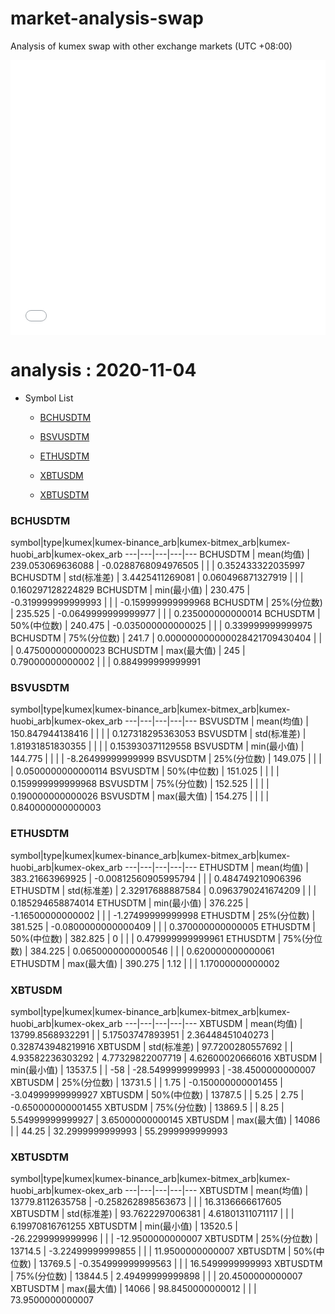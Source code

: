 # market-analysis-swap
Analysis of kumex swap with other exchange markets (UTC +08:00)

<iframe width="100%" height="440" src="./data.html" frameborder="no" border="0" scrolling="no"></iframe>

# analysis : 2020-11-04
* Symbol List

  * [BCHUSDTM](#bchusdtm)

  * [BSVUSDTM](#bsvusdtm)

  * [ETHUSDTM](#ethusdtm)

  * [XBTUSDM](#xbtusdm)

  * [XBTUSDTM](#xbtusdtm)


### BCHUSDTM

symbol|type|kumex|kumex-binance_arb|kumex-bitmex_arb|kumex-huobi_arb|kumex-okex_arb
---|---|---|---|---
BCHUSDTM | mean(均值) | 239.053069636088 | -0.0288768094976505 |  |  | 0.352433322035997
BCHUSDTM | std(标准差) | 3.4425411269081 | 0.060496871327919 |  |  | 0.160297128224829
BCHUSDTM | min(最小值) | 230.475 | -0.319999999999993 |  |  | -0.159999999999968
BCHUSDTM | 25%(分位数) | 235.525 | -0.0649999999999977 |  |  | 0.235000000000014
BCHUSDTM | 50%(中位数) | 240.475 | -0.035000000000025 |  |  | 0.339999999999975
BCHUSDTM | 75%(分位数) | 241.7 | 0.000000000000028421709430404 |  |  | 0.475000000000023
BCHUSDTM | max(最大值) | 245 | 0.79000000000002 |  |  | 0.884999999999991


### BSVUSDTM

symbol|type|kumex|kumex-binance_arb|kumex-bitmex_arb|kumex-huobi_arb|kumex-okex_arb
---|---|---|---|---
BSVUSDTM | mean(均值) | 150.847944138416 |  |  |  | 0.127318295363053
BSVUSDTM | std(标准差) | 1.81931851830355 |  |  |  | 0.153930371129558
BSVUSDTM | min(最小值) | 144.775 |  |  |  | -8.26499999999999
BSVUSDTM | 25%(分位数) | 149.075 |  |  |  | 0.0500000000000114
BSVUSDTM | 50%(中位数) | 151.025 |  |  |  | 0.159999999999968
BSVUSDTM | 75%(分位数) | 152.525 |  |  |  | 0.190000000000026
BSVUSDTM | max(最大值) | 154.275 |  |  |  | 0.840000000000003


### ETHUSDTM

symbol|type|kumex|kumex-binance_arb|kumex-bitmex_arb|kumex-huobi_arb|kumex-okex_arb
---|---|---|---|---
ETHUSDTM | mean(均值) | 383.21663969925 | -0.00812560905995794 |  |  | 0.484749210906396
ETHUSDTM | std(标准差) | 2.32917688887584 | 0.0963790241674209 |  |  | 0.185294658874014
ETHUSDTM | min(最小值) | 376.225 | -1.16500000000002 |  |  | -1.27499999999998
ETHUSDTM | 25%(分位数) | 381.525 | -0.0800000000000409 |  |  | 0.370000000000005
ETHUSDTM | 50%(中位数) | 382.825 | 0 |  |  | 0.479999999999961
ETHUSDTM | 75%(分位数) | 384.225 | 0.0650000000000546 |  |  | 0.620000000000061
ETHUSDTM | max(最大值) | 390.275 | 1.12 |  |  | 1.17000000000002


### XBTUSDM

symbol|type|kumex|kumex-binance_arb|kumex-bitmex_arb|kumex-huobi_arb|kumex-okex_arb
---|---|---|---|---
XBTUSDM | mean(均值) | 13799.8568932291 |  | 5.17503747893951 | 2.36448451040273 | 0.328743948219916
XBTUSDM | std(标准差) | 97.7200280557692 |  | 4.93582236303292 | 4.77329822007719 | 4.62600020666016
XBTUSDM | min(最小值) | 13537.5 |  | -58 | -28.5499999999993 | -38.4500000000007
XBTUSDM | 25%(分位数) | 13731.5 |  | 1.75 | -0.150000000001455 | -3.04999999999927
XBTUSDM | 50%(中位数) | 13787.5 |  | 5.25 | 2.75 | -0.650000000001455
XBTUSDM | 75%(分位数) | 13869.5 |  | 8.25 | 5.54999999999927 | 3.65000000000145
XBTUSDM | max(最大值) | 14086 |  | 44.25 | 32.2999999999993 | 55.2999999999993


### XBTUSDTM

symbol|type|kumex|kumex-binance_arb|kumex-bitmex_arb|kumex-huobi_arb|kumex-okex_arb
---|---|---|---|---
XBTUSDTM | mean(均值) | 13779.8112635758 | -0.258262898563673 |  |  | 16.3136666617605
XBTUSDTM | std(标准差) | 93.7622297006381 | 4.61801311071117 |  |  | 6.19970816761255
XBTUSDTM | min(最小值) | 13520.5 | -26.2299999999996 |  |  | -12.9500000000007
XBTUSDTM | 25%(分位数) | 13714.5 | -3.22499999999855 |  |  | 11.9500000000007
XBTUSDTM | 50%(中位数) | 13769.5 | -0.354999999999563 |  |  | 16.5499999999993
XBTUSDTM | 75%(分位数) | 13844.5 | 2.49499999999898 |  |  | 20.4500000000007
XBTUSDTM | max(最大值) | 14066 | 98.8450000000012 |  |  | 73.9500000000007

